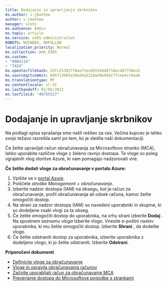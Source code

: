 ```yaml
---
title: Dodajanje in upravljanje skrbnikov
ms.author: v-jmathew
author: v-jmathew
manager: scotv
ms.audience: Admin
ms.topic: article
ms.service: o365-administration
ROBOTS: NOINDEX, NOFOLLOW
localization_priority: Normal
ms.collection: Adm_O365
ms.custom:
- "9004114"
- "7424"
ms.openlocfilehash: 25fc25392778ae71ec0553e8d8718ec487738acb
ms.sourcegitcommit: 04bf13605a30ad4a2218ad9e94dcffcee4cc9aa6
ms.translationtype: MT
ms.contentlocale: sl-SI
ms.lasthandoff: 01/05/2021
ms.locfileid: "49755527"
---
```

# <a name="how-to-add-and-manage-admins"></a>Dodajanje in upravljanje skrbnikov

Na podlagi opisa vprašanja smo našli rešitev za vas. Večina kupcev je lahko svojo težavo razrešila sami po tem, ko je sledila naši dokumentaciji.

Če želite upravljati račun obračunavanja za Microsoftovo stranko (MCA), lahko uporabite različne vloge z želeno ravnjo dostopa. Te vloge so poleg vgrajenih vlog storitve Azure, ki vam pomagajo nadzorovati vire.

**Če želite dodati vloge za obračunavanje v portalu Azure:**

1. Vpišite se v [portal Azure](https://portal.azure.com/).
2. Poiščete *stroške Management + obračunavanje*.
3. Izberite nadzor dostopa (IAM) na obsegu, kot je račun za obračunavanje, profil obračunavanja ali odsek računa, kamor želite omogočiti dostop.
4. Na strani za nadzor dostopa (IAM) so navedeni uporabniki in skupine, ki so dodeljene vsaki vlogi za ta obseg.
5. Če želite omogočiti dostop do uporabnika, na vrhu strani izberite **Dodaj** . Na spustnem seznamu *vloga* Izberite vlogo. Vnesite e-poštni naslov uporabnika, ki mu želite omogočiti dostop. Izberite **Shrani** , da dodelite vlogo.
6. Če želite odstraniti dostop za uporabnika, izberite uporabnika z dodeljeno vlogo, ki jo želite odstraniti. Izberite **Odstrani**.

**Priporočeni dokumenti**

- [Definicije vloge za obračunavanje](https://docs.microsoft.com/azure/cost-management-billing/manage/understand-mca-roles)
- [Vloge in opravila obračunavanja računov](https://docs.microsoft.com/azure/cost-management-billing/manage/understand-mca-roles#billing-account-roles-and-tasks)
- [Začnite uporabljati račun za obračunavanje MCA](https://docs.microsoft.com/azure/cost-management-billing/understand/mca-overview)
- [Preverjanje dostopa do Microsoftove pogodbe s strankami](https://docs.microsoft.com/azure/cost-management-billing/manage/change-credit-card?WT.mc_id=Portal-Microsoft_Azure_Support%22%20%5Cl%20%22manage-credit-cards-for-a-microsoft-customer-agreement%22%20%5Ct%20%22_blank#check-the-type-of-your-account)
